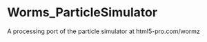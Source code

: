 Worms_ParticleSimulator
=======================

A processing port of the particle simulator at html5-pro.com/wormz
